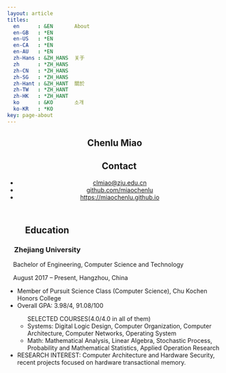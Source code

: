 ```yaml
---
layout: article
titles:
  en      : &EN       About
  en-GB   : *EN
  en-US   : *EN
  en-CA   : *EN
  en-AU   : *EN
  zh-Hans : &ZH_HANS  关于
  zh      : *ZH_HANS
  zh-CN   : *ZH_HANS
  zh-SG   : *ZH_HANS
  zh-Hant : &ZH_HANT  關於
  zh-TW   : *ZH_HANT
  zh-HK   : *ZH_HANT
  ko      : &KO       소개
  ko-KR   : *KO
key: page-about
---
```



<head>

<meta charset="utf-8">
<meta http-equiv="X-UA-Compatible" content="IE=edge">
<meta name="viewport" content="width=device-width, initial-scale=1.0">
<link rel="icon" href="/favicon.png">
<title>Chenlu Miao</title>
<meta name="msapplication-tap-highlight" content="no">
<meta name="theme-color" content="#3F51B5">

<base target="_blank">

<link rel="stylesheet" href="https://cdn.bootcss.com/MaterialDesign-Webfont/2.0.46/css/materialdesignicons.min.css">
<link rel="stylesheet" href="https://cdn.bootcss.com/material-design-lite/1.3.0/material.indigo-pink.min.css">
<script src="https://cdn.bootcss.com/material-design-lite/1.3.0/material.min.js"></script>

<script>
(function(i,s,o,g,r,a,m){i['GoogleAnalyticsObject']=r;i[r]=i[r]||function(){
(i[r].q=i[r].q||[]).push(arguments)},i[r].l=1*new Date();a=s.createElement(o),
m=s.getElementsByTagName(o)[0];a.async=1;a.src=g;m.parentNode.insertBefore(a,m)
})(window,document,'script','https://www.google-analytics.com/analytics.js','ga');
ga('create', 'UA-100427567-3', 'auto');
ga('send', 'pageview');
</script>
<script>
var oldOnLoad = window.onload;
window.onload = function() {
    oldOnLoad && oldOnLoad();
    var anchors = document.querySelectorAll('a');
    for (var i = 0; i < anchors.length; ++i) {
        var anchor = anchors[i];
        anchor.onclick = function() {
            window.ga && window.ga('send', 'event', 'Link', 'Click link', this.href, { transport: 'beacon' });
        }
    }
}
</script>

<link rel="stylesheet" href="index.css">
</head>

<body>
<div>

<header >
    <section>
        <center><h1 >Chenlu Miao</h1></center>
    </section>
    <section>
        <div>
            <h2 >&emsp;Contact</h2>
            <ul>
                    <li>
                        <i class="mdi mdi-email mdi-18px"></i>
                        <a href="clmiao@zju.edu.cn">clmiao@zju.edu.cn</a>
                    </li>
                    <li>
                        <i class="mdi mdi-github-circle mdi-18px"></i>
                        <a href="https://github.com/miaochenlu">github.com/miaochenlu</a>
                    </li>
                    <li>
                        <i class="mdi mdi-link mdi-18px"></i>
                        <a href="https://miaochenlu.github.io/">https://miaochenlu.github.io</a>
                    </li>
            </ul>
        </div>
    </section>
</header>
<main class="mdl-color--blue-grey-50">
    <section class="mdl-color--white mdl-shadow--2dp">
        <h2 class="mdl-typography--display-1">&emsp;&emsp;Education</h2>
        <section>
            <h3 class="mdl-typography--title mdl-typography--title mdl-color-text--indigo-500">&emsp;Zhejiang University</h3>
            <p class="mdl-typography--subhead mdl-typography--subhead-color-contrast">&emsp;Bachelor of Engineering, Computer Science and Technology</p>
            <p class="mdl-typography--body-1 mdl-typography--body-1-color-contrast">
                &emsp;August 2017 – Present, Hangzhou, China
            </p>
            <ul class="mdl-typography--subhead mdl-typography--subhead-color-contrast">
              	<li>Member of Pursuit Science Class (Computer Science), Chu Kochen Honors College</li>
              <li>Overall GPA: 3.98/4, 91.08/100</li>
              <ul>
                SELECTED COURSES(4.0/4.0 in all of them)
                <li>Systems: Digital Logic Design, Computer Organization, Computer Architecture, Computer Networks, Operating System</li>
                <li>Math: Mathematical Analysis, Linear Algebra, Stochastic Process, Probability and Mathematical Statistics, Applied Operation Research</li>
              </ul>
              <li>RESEARCH INTEREST: Computer Architecture and Hardware Security, recent projects focused on hardware transactional memory.</li>
            </ul>
            <br>
        </section>
    </section>

</main>
</div>
</body>


